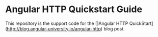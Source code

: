 # Angular HTTP Quickstart Guide

This repository is the support code for the []Angular HTTP QuickStart](http://blog.angular-university.io/angular-http) blog post.
